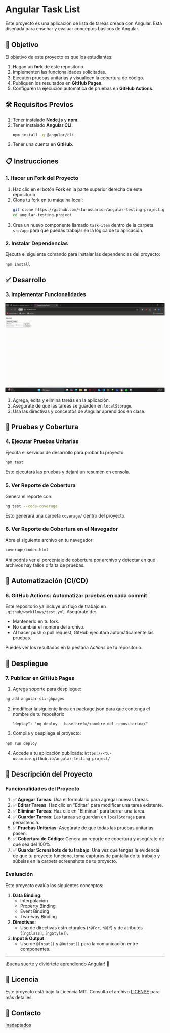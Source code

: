 # Angular Task List

Este proyecto es una aplicación de lista de tareas creada con Angular. Está diseñada para enseñar y evaluar conceptos básicos de Angular.

## 🎯 Objetivo

El objetivo de este proyecto es que los estudiantes:

1. Hagan un **fork** de este repositorio.
2. Implementen las funcionalidades solicitadas.
3. Ejecuten pruebas unitarias y visualicen la cobertura de código.
4. Publiquen los resultados en **GitHub Pages**.
5. Configuren la ejecución automática de pruebas en **GitHub Actions**.

## 🛠️ Requisitos Previos

1. Tener instalado **Node.js** y **npm**.
2. Tener instalado **Angular CLI**:
   ```bash
   npm install -g @angular/cli
   ```
3. Tener una cuenta en **GitHub**.

## 📋 Instrucciones

### 1. Hacer un Fork del Proyecto

1. Haz clic en el botón **Fork** en la parte superior derecha de este repositorio.
2. Clona tu fork en tu máquina local:
   ```bash
   git clone https://github.com/<tu-usuario>/angular-testing-project.git
   cd angular-testing-project
   ```
3. Crea un nuevo componente llamado `task-item` dentro de la carpeta `src/app` para que puedas trabajar en la lógica de tu aplicación.

### 2. Instalar Dependencias

Ejecuta el siguiente comando para instalar las dependencias del proyecto:

```bash
npm install
```

## ✅ Desarrollo

### 3. Implementar Funcionalidades

![Ejmplo de funcionamiento](public/funcionamiento.gif)

1. Agrega, edita y elimina tareas en la aplicación.
2. Asegúrate de que las tareas se guarden en `localStorage`.
3. Usa las directivas y conceptos de Angular aprendidos en clase.

## 🧪 Pruebas y Cobertura

### 4. Ejecutar Pruebas Unitarias

Ejecuta el servidor de desarrollo para probar tu proyecto:

```bash
npm test
```

Esto ejecutará las pruebas y dejará un resumen en consola.

### 5. Ver Reporte de Cobertura

Genera el reporte con:

```bash
ng test --code-coverage
```

Esto generará una carpeta `coverage/` dentro del proyecto.

### 6. Ver Reporte de Cobertura en el Navegador

Abre el siguiente archivo en tu navegador:

```bash
coverage/index.html
```

Ahí podrás ver el porcentaje de cobertura por archivo y detectar en qué archivos hay fallos o falta de pruebas.

## 🔁 Automatización (CI/CD)

### 6. GitHub Actions: Automatizar pruebas en cada commit

Este repositorio ya incluye un flujo de trabajo en `.github/workflows/test.yml`. Asegúrate de:

- Mantenerlo en tu fork.
- No cambiar el nombre del archivo.
- Al hacer push o pull request, GitHub ejecutará automáticamente las pruebas.

Puedes ver los resultados en la pestaña _Actions_ de tu repositorio.

## 🚀 Despliegue

### 7. Publicar en GitHub Pages

1. Agrega soporte para despliegue:

```bash
ng add angular-cli-ghpages
```
2. modificar la siguiente linea en package.json para que contenga el nombre de tu repositorio

```code
   "deploy": "ng deploy --base-href=/<nombre-del-repositorio>/"
```


3. Compila y despliega el proyecto:

```bash
npm run deploy
```

4. Accede a tu aplicación publicada:
   `https://<tu-usuario>.github.io/angular-testing-project/
`

## 📝 Descripción del Proyecto

### Funcionalidades del Proyecto

1. ✅ **Agregar Tareas**: Usa el formulario para agregar nuevas tareas.
2. ✅ **Editar Tareas**: Haz clic en "Editar" para modificar una tarea existente.
3. ✅ **Eliminar Tareas**: Haz clic en "Eliminar" para borrar una tarea.
4. ✅ **Guardar Tareas**: Las tareas se guardan en `localStorage` para persistencia.
5. ✅ **Pruebas Unitarias**: Asegúrate de que todas las pruebas unitarias pasen.
6. ✅ **Cobertura de Código**: Genera un reporte de cobertura y asegúrate de que sea del 100%.
7. ✅ **Guardar Screnshots de tu trabajo**: Una vez que tengas la evidencia de que tu proyecto funciona, toma capturas de pantalla de tu trabajo y súbelas en la carpeta screenshots de tu proyecto.

### Evaluación

Este proyecto evalúa los siguientes conceptos:

1. **Data Binding**:
   - Interpolación
   - Property Binding
   - Event Binding
   - Two-way Binding
2. **Directivas**:
   - Uso de directivas estructurales (`*@For`, `*@If`) y de atributos (`[ngClass]`, `[ngStyle]`).
3. **Input & Output**:
   - Uso de `@Input()` y `@Output()` para la comunicación entre componentes.

---

¡Buena suerte y diviértete aprendiendo Angular! 🚀

## 📄 Licencia

Este proyecto está bajo la Licencia MIT. Consulta el archivo [LICENSE](LICENSE) para más detalles.

## 📧 Contacto

[Inadaptados](https://inadaptados.mx,)
